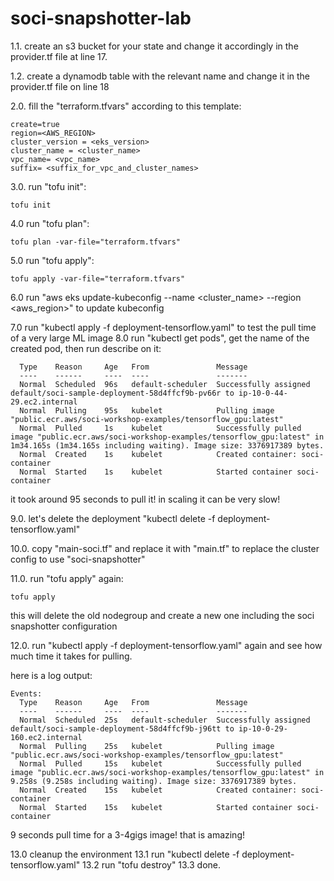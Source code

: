 # soci-snapshotter-lab
1.1. create an s3 bucket for your state and change it accordingly in the provider.tf file at line 17.

1.2. create a dynamodb table with the relevant name and change it in the provider.tf file on line 18

2.0. fill the "terraform.tfvars" according to this template:
```
create=true
region=<AWS_REGION>
cluster_version = <eks_version>
cluster_name = <cluster_name> 
vpc_name= <vpc_name>
suffix= <suffix_for_vpc_and_cluster_names>
```

3.0. run "tofu init":
```
tofu init
```
4.0 run "tofu plan":
```
tofu plan -var-file="terraform.tfvars"
```
5.0 run "tofu apply":
```
tofu apply -var-file="terraform.tfvars"
```

6.0 run "aws eks update-kubeconfig --name <cluster_name> --region <aws_region>" to update kubeconfig

7.0 run "kubectl apply -f deployment-tensorflow.yaml" to test the pull time of a very large ML image
8.0 run "kubectl get pods", get the name of the created pod, then run describe on it:
```
  Type    Reason     Age   From               Message
  ----    ------     ----  ----               -------
  Normal  Scheduled  96s   default-scheduler  Successfully assigned default/soci-sample-deployment-58d4ffcf9b-pv66r to ip-10-0-44-29.ec2.internal
  Normal  Pulling    95s   kubelet            Pulling image "public.ecr.aws/soci-workshop-examples/tensorflow_gpu:latest"     
  Normal  Pulled     1s    kubelet            Successfully pulled image "public.ecr.aws/soci-workshop-examples/tensorflow_gpu:latest" in 1m34.165s (1m34.165s including waiting). Image size: 3376917389 bytes.
  Normal  Created    1s    kubelet            Created container: soci-container
  Normal  Started    1s    kubelet            Started container soci-container
```

it took around 95 seconds to pull it! in scaling it can be very slow!

9.0. let's delete the deployment
"kubectl delete -f deployment-tensorflow.yaml"

10.0. copy "main-soci.tf" and replace it with "main.tf" to replace the cluster config to use "soci-snapshotter"

11.0. run "tofu apply" again:
```
tofu apply
```

this will delete the old nodegroup and create a new one including the soci snapshotter configuration

12.0. run "kubectl apply -f deployment-tensorflow.yaml" again and see how much time it takes for pulling.

here is a log output:
```
Events:
  Type    Reason     Age   From               Message
  ----    ------     ----  ----               -------
  Normal  Scheduled  25s   default-scheduler  Successfully assigned default/soci-sample-deployment-58d4ffcf9b-j96tt to ip-10-0-29-160.ec2.internal
  Normal  Pulling    25s   kubelet            Pulling image "public.ecr.aws/soci-workshop-examples/tensorflow_gpu:latest"
  Normal  Pulled     15s   kubelet            Successfully pulled image "public.ecr.aws/soci-workshop-examples/tensorflow_gpu:latest" in 9.258s (9.258s including waiting). Image size: 3376917389 bytes.       
  Normal  Created    15s   kubelet            Created container: soci-container
  Normal  Started    15s   kubelet            Started container soci-container
```

9 seconds pull time for a 3-4gigs image! that is amazing!


13.0 cleanup the environment
13.1 run "kubectl delete -f deployment-tensorflow.yaml"
13.2 run "tofu destroy"
13.3 done.